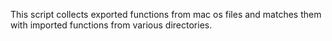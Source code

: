 This script collects exported functions from mac os files and matches them with imported functions from various
directories.
